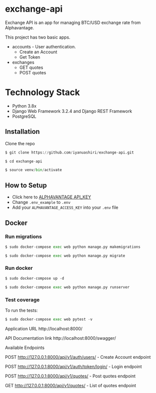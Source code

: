 # exchange-api


Exchange API is an app for managing BTC/USD exchange rate from Alphavantage. 

This project has two basic apps.

* accounts - User authentication.
  - Create an Account
  - Get Token
* exchanges
  - GET quotes
  - POST quotes
  

# Technology Stack

  * Python 3.8x
  * Django Web Framework 3.2.4 and Django REST Framework
  * PostgreSQL
 
## Installation

Clone the repo
```python
$ git clone https://github.com/iyanuashiri/exchange-api.git

$ cd exchange-api

$ source venv/bin/activate
```

## How to Setup 

- Click here to [ALPHAVANTAGE API_KEY](https://www.alphavantage.co/support/#api-key)
- Change `.env_example` to `.env`
- Add your `ALPHAVANTAGE_ACCESS_KEY` into your `.env` file


## Docker

### Run migrations

```python
$ sudo docker-compose exec web python manage.py makemigrations

$ sudo docker-compose exec web python manage.py migrate
```

### Run docker
```python
$ sudo docker-compose up -d

$ sudo docker-compose exec web python manage.py runserver

```

### Test coverage
To run the tests:

```python
$ sudo docker-compose exec web pytest -v
```



Application URL
http://localhost:8000/

API Documentation link
http://localhost:8000/swagger/

Available Endpoints

POST http://127.0.0.1:8000/api/v1/auth/users/ - Create Account endpoint

POST http://127.0.0.1:8000/api/v1/auth/token/login/ - Login endpoint

POST http://127.0.0.1:8000/api/v1/quotes/ - Post quotes endpoint

GET http://127.0.0.1:8000/api/v1/quotes/ - List of quotes endpoint 



